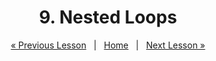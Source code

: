 <h1 align="center">9. Nested Loops</h1>

<p align="center">
    <a href="https://github.com/SoftUni/Free-Java-Certification-Course/blob/main/lessons/08-While-Loops.md">« Previous Lesson</a> &nbsp; | &nbsp; <a href="https://github.com/SoftUni/Free-Java-Certification-Course">Home</a> &nbsp; | &nbsp; <a href="https://github.com/SoftUni/Free-Java-Certification-Course/blob/main/lessons/10-Arrays.md">Next Lesson »</a>
</p>
